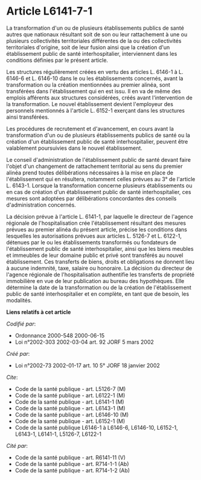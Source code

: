 # Article L6141-7-1

La transformation d'un ou de plusieurs établissements publics de santé autres que nationaux résultant soit de son ou leur
rattachement à une ou plusieurs collectivités territoriales différentes de la ou des collectivités territoriales d'origine,
soit de leur fusion ainsi que la création d'un établissement public de santé interhospitalier, interviennent dans les
conditions définies par le présent article.

Les structures régulièrement créées en vertu des articles L. 6146-1 à L. 6146-6 et L. 6146-10 dans le ou les établissements
concernés, avant la transformation ou la création mentionnées au premier alinéa, sont transférées dans l'établissement qui en
est issu. Il en va de même des emplois afférents aux structures considérées, créés avant l'intervention de la transformation.
Le nouvel établissement devient l'employeur des personnels mentionnés à l'article L. 6152-1 exerçant dans les structures
ainsi transférées.

Les procédures de recrutement et d'avancement, en cours avant la transformation d'un ou de plusieurs établissements publics
de santé ou la création d'un établissement public de santé interhospitalier, peuvent être valablement poursuivies dans le
nouvel établissement.

Le conseil d'administration de l'établissement public de santé devant faire l'objet d'un changement de rattachement
territorial au sens du premier alinéa prend toutes délibérations nécessaires à la mise en place de l'établissement qui en
résultera, notamment celles prévues au 3° de l'article L. 6143-1. Lorsque la transformation concerne plusieurs établissements
ou en cas de création d'un établissement public de santé interhospitalier, ces mesures sont adoptées par délibérations
concordantes des conseils d'administration concernés.

La décision prévue à l'article L. 6141-1, par laquelle le directeur de l'agence régionale de l'hospitalisation crée
l'établissement résultant des mesures prévues au premier alinéa du présent article, précise les conditions dans lesquelles
les autorisations prévues aux articles L. 5126-7 et L. 6122-1, détenues par le ou les établissements transformés ou
fondateurs de l'établissement public de santé interhospitalier, ainsi que les biens meubles et immeubles de leur domaine
public et privé sont transférés au nouvel établissement. Ces transferts de biens, droits et obligations ne donnent lieu à
aucune indemnité, taxe, salaire ou honoraire. La décision du directeur de l'agence régionale de l'hospitalisation authentifie
les transferts de propriété immobilière en vue de leur publication au bureau des hypothèques. Elle détermine la date de la
transformation ou de la création de l'établissement public de santé interhospitalier et en complète, en tant que de besoin,
les modalités.

**Liens relatifs à cet article**

_Codifié par_:

  - Ordonnance 2000-548 2000-06-15
  - Loi n°2002-303 2002-03-04 art. 92 JORF 5 mars 2002

_Créé par_:

  - Loi n°2002-73 2002-01-17 art. 10 5° JORF 18 janvier 2002

_Cite_:

  - Code de la santé publique - art. L5126-7 (M)
  - Code de la santé publique - art. L6122-1 (M)
  - Code de la santé publique - art. L6141-1 (M)
  - Code de la santé publique - art. L6143-1 (M)
  - Code de la santé publique - art. L6146-10 (M)
  - Code de la santé publique - art. L6152-1 (M)
  - Code de la santé publique L6146-1 à L6146-6, L6146-10, L6152-1, L6143-1, L6141-1, L5126-7, L6122-1

_Cité par_:

  - Code de la santé publique - art. R6141-11 (V)
  - Code de la santé publique - art. R714-1-1 (Ab)
  - Code de la santé publique - art. R714-1-2 (Ab)
